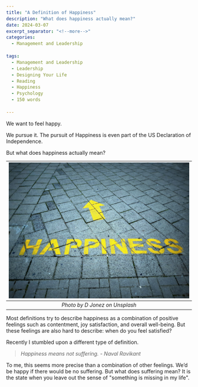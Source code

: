 ```yaml
---
title: "A Definition of Happiness"
description: "What does happiness actually mean?"
date: 2024-03-07
excerpt_separator: "<!--more-->"
categories:
  - Management and Leadership

tags:
  - Management and Leadership
  - Leadership
  - Designing Your Life
  - Reading
  - Happiness
  - Psychology
  - 150 words

---
```

We want to feel happy.

We pursue it. The pursuit of Happiness is even part of the US Declaration of Independence.

But what does happiness actually mean?

| ![image](/assets/images/d-jonez-happiness-unsplash.jpg) |
|:--:|
| *Photo by D Jonez on Unsplash* |

Most definitions try to describe happiness as a combination of positive feelings such as contentment, joy satisfaction, and overall well-being. But these feelings are also hard to describe: when do you feel satisfied?

Recently I stumbled upon a different type of definition.

> *Happiness means not suffering. - Naval Ravikant*
> 

To me, this seems more precise than a combination of other feelings. We’d be happy if there would be no suffering. But what does suffering mean? It is the state when you leave out the sense of "something is missing in my life".
